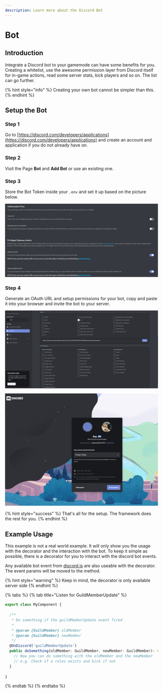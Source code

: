 ```yaml
---
description: Learn more about the Discord Bot
---
```


# Bot

## Introduction

Integrate a Discord bot to your gamemode can have some benefits for you. Creating a whitelist, use the awesome permission layer from Discord itself for in-game actions, read some server stats, kick players and so on. The list can go further.

{% hint style="info" %}
Creating your own bot cannot be simpler than this.
{% endhint %}

## Setup the Bot

### Step 1

Go to [https://discord.com/developers/applications](https://discord.com/developers/applications) and create an account and application if you do not already have on.

### Step 2

Visit the Page **Bot** and **Add Bot** or use an existing one.

### Step 3

Store the Bot Token inside your `.env` and set it up based on the picture below.

![Uncheck Public Bot and Check Privileged Gateway and Presence Intent](../../.gitbook/assets/intents.png)

### Step 4

Generate an OAuth URL and setup permissions for your bot, copy and paste it into your browser and invite the bot to your server.

![We prefer to check only the permissions you really want](../../.gitbook/assets/permissions_oauth.png)

![Invite the bot to your server](../../.gitbook/assets/invite_the_bot.png)

{% hint style="success" %}
That's all for the setup. The framework does the rest for you.
{% endhint %}

## Example Usage

This example is not a real world example. It will only show you the usage with the decorator and the interaction with the bot. To keep it simple as possible, there is a decorator for you to interact with the discord bot events.

Any available bot event from [discord.js](https://discordjs.guide/) are also useable with the decorator. The event params will be moved to the method.

{% hint style="warning" %}
Keep in mind, the decorator is only available server side
{% endhint %}

{% tabs %}
{% tab title="Listen for GuildMemberUpdate" %}
```typescript
export class MyComponent {

  /**
   * Do something if the guildMemberUpdate event fired
   *
   * @param {GuildMember} oldMember
   * @param {GuildMember} newMember
   */
  @OnDiscord('guildMemberUpdate')
  public doSomething(oldMember: GuildMember, newMember: GuildMember): void {
    // Now you can do something with the oldMember and the newMember
    // e.g. Check if a roles exists and kick if not
  }

}
```
{% endtab %}
{% endtabs %}

